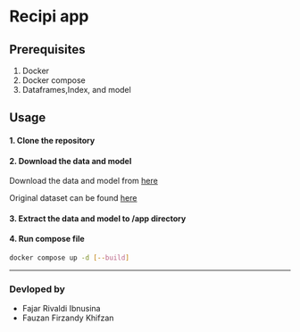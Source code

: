 # Recipi app

## Prerequisites
1. Docker
2. Docker compose
3. Dataframes,Index, and model

## Usage

#### 1. Clone the repository
#### 2. Download the data and model
Download the data and model from [here](https://drive.google.com/file/d/1qbLXiUb4SmYrq3ZQNI0tgiK8Taa39A0N/view?usp=drive_link)

Original dataset can be found [here](https://www.kaggle.com/datasets/shuyangli94/food-com-recipes-and-user-interactions)
#### 3. Extract the data and model to /app directory
#### 4. Run compose file 
```bash
docker compose up -d [--build]
```
---

### Devloped by
- Fajar Rivaldi Ibnusina 
- Fauzan Firzandy Khifzan